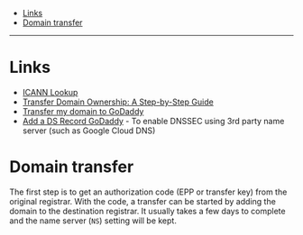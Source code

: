 - [Links](#links)
- [Domain transfer](#domain-transfer)
____

# Links

- [ICANN Lookup](https://lookup.icann.org/lookup)
- [Transfer Domain Ownership: A Step-by-Step Guide](https://hover.blog/how-to-transfer-ownership-of-a-domain-name/)
- [Transfer my domain to GoDaddy](https://hk.godaddy.com/en/help/transfer-my-domain-to-godaddy-1592)
- [Add a DS Record
  GoDaddy](https://hk.godaddy.com/en/help/add-a-ds-record-23865) - To enable
  DNSSEC using 3rd party name server (such as Google Cloud DNS)

# Domain transfer

The first step is to get an authorization code (EPP or transfer key) from the
original registrar. With the code, a transfer can be started by adding the
domain to the destination registrar. It usually takes a few days to complete and
the name server (`NS`) setting will be kept.
